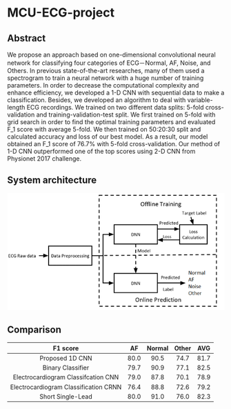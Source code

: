 # MCU-ECG-project
## Abstract
We propose an approach based on one-dimensional convolutional neural network for classifying four categories of ECG－Normal, AF, Noise, and Others. In previous state-of-the-art researches, many of them used a spectrogram to train a neural network with a huge number of training parameters. In order to decrease the computational complexity and enhance efficiency, we developed a 1-D CNN with sequential data to make a classification. Besides, we developed an algorithm to deal with variable-length ECG recordings. We trained on two different data splits: 5-fold cross-validation and training-validation-test split. We first trained on 5-fold with grid search in order to find the optimal training parameters and evaluated F_1 score with average 5-fold. We then trained on 50:20:30 split and calculated accuracy and loss of our best model. As a result, our model obtained an F_1 score of 76.7% with 5-fold cross-validation. Our method of 1-D CNN outperformed one of the top scores using 2-D CNN from Physionet 2017 challenge.
## System architecture
![](system%20architecture.png)
## Comparison
| F1 score | AF |	Normal | Other | AVG |
| :---: | :---: | :---: | :---: | :---: |
| Proposed 1D CNN | 80.0 | 90.5 | 74.7 | 81.7 |
| Binary Classifier | 79.7  | 90.9 | 77.1 | 82.5 |
| Electrocardiogram Classifcation CNN | 79.0  | 87.8 | 70.1 | 78.9 |
| Electrocardiogram Classification CRNN | 76.4  | 88.8 | 72.6 | 79.2 |
| Short Single-Lead | 80.0  | 91.0 | 76.0 | 82.3 |
